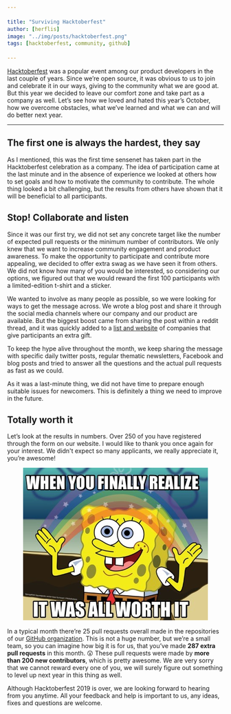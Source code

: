 ```yaml
---

title: "Surviving Hacktoberfest"
author: [herflis]
image: "../img/posts/hacktoberfest.png"
tags: [hacktoberfest, community, github]

---
```


[Hacktoberfest](https://hacktoberfest.digitalocean.com/) was a popular event among our product developers in the last couple of years. Since we’re open source, it was obvious to us to join and celebrate it in our ways, giving to the community what we are good at. But this year we decided to leave our comfort zone and take part as a company as well. Let’s see how we loved and hated this year’s October, how we overcome obstacles, what we’ve learned and what we can and will do better next year.

---

## The first one is always the hardest, they say

As I mentioned, this was the first time sensenet has taken part in the Hacktoberfest celebration as a company. The idea of participation came at the last minute and in the absence of experience we looked at others how to set goals and how to motivate the community to contribute. The whole thing looked a bit challenging, but the results from others have shown that it will be beneficial to all participants.

## Stop! Collaborate and listen

Since it was our first try, we did not set any concrete target like the number of expected pull requests or the minimum number of contributors. We only knew that we want to increase community engagement and product awareness. To make the opportunity to participate and contribute more appealing, we decided to offer extra swag as we have seen it from others. We did not know how many of you would be interested, so considering our options, we figured out that we would reward the first 100 participants with a limited-edition t-shirt and a sticker.

We wanted to involve as many people as possible, so we were looking for ways to get the message across. We wrote a blog post and share it through the social media channels where our company and our product are available. But the biggest boost came from sharing the post within a reddit thread, and it was quickly added to a [list and website](https://hacktoberfestswaglist.com/) of companies that give participants an extra gift.

To keep the hype alive throughout the month, we keep sharing the message with specific daily twitter posts, regular thematic newsletters, Facebook and blog posts and tried to answer all the questions and the actual pull requests as fast as we could.

As it was a last-minute thing, we did not have time to prepare enough suitable issues for newcomers. This is definitely a thing we need to improve in the future.

## Totally worth it

Let’s look at the results in numbers. Over 250 of you have registered through the form on our website. I would like to thank you once again for your interest. We didn't expect so many applicants, we really appreciate it, you’re awesome!

<p align="center">
  <img src="/img/posts/worth-it.jpg">
</p>

In a typical month there’re 25 pull requests overall made in the repositories of our [GitHub organization](https://github.com/SenseNet). This is not a huge number, but we’re a small team, so you can imagine how big it is for us, that you’ve made **287 extra pull requests** in this month. 😲 These pull requests were made by **more than 200 new contributors**, which is pretty awesome. We are very sorry that we cannot reward every one of you, we will surely figure out something to level up next year in this thing as well.

Although Hacktoberfest 2019 is over, we are looking forward to hearing from you anytime. All your feedback and help is important to us, any ideas, fixes and questions are welcome.
